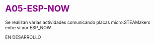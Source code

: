 # <FONT COLOR=#8B008B>A05-ESP-NOW</font>
Se realizan varias actividades comunicando placas micro:STEAMakers entre si por ESP_NOW.

EN DESARROLLO

